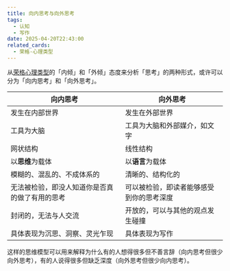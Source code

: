 ```yaml
---
title: 向内思考与向外思考
tags:
  - 认知
  - 写作
date: 2025-04-20T22:43:00
related_cards:
  - 荣格-心理类型
---
```


从[荣格心理类型](/cards/荣格-心理类型/)的「内倾」和「外倾」态度来分析「思考」的两种形式，或许可以分为「向内思考」和「向外思考」。<!--more-->

| 向内思考                    | 向外思考                 |
| ----------------------- | -------------------- |
| 发生在内部世界                 | 发生在外部世界              |
| 工具为大脑                   | 工具为大脑和外部媒介，如文字       |
| 网状结构                    | 线性结构                 |
| 以**思维**为载体              | 以**语言**为载体           |
| 模糊的、混乱的、不成体系的           | 清晰的、结构化的             |
| 无法被检验，即没人知道你是否真的做了有用的思考 | 可以被检验，即读者能够感受到你的思考深度 |
| 封闭的，无法与人交流              | 开放的，可以与其他的观点发生碰撞     |
| 具体表现为沉思、洞察、灵光乍现         | 具体表现为写作              |

这样的思维模型可以用来解释为什么有的人想得很多但不善言辞（向内思考但很少向外思考），有的人说得很多但缺乏深度（向外思考但很少向内思考）。
